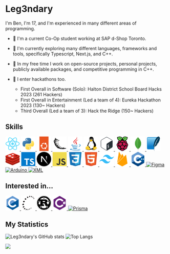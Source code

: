 # Leg3ndary

I'm Ben, I'm 17, and I'm experienced in many different areas of programming.

- 💼 I'm a current Co-Op student working at SAP d-Shop Toronto.

- 🔭 I'm currently exploring many different languages, frameworks and tools, specifically Typescript, Next.js, and C++.

- 🌱 In my free time I work on open-source projects, personal projects, publicly available packages, and competitive programming in C++.

- 🥇 I enter hackathons too.
  - First Overall in Software (Solo): Halton District School Board Hacks 2023 (261 Hackers)
  - First Overall in Entertainment (Led a team of 4): Eureka Hackathon 2023 (130~ Hackers)
  - Third Overall (Led a team of 3): Hack the Ridge (150~ Hackers)

## Skills

<p align="left">
    <a href="#">
		<img src="https://raw.githubusercontent.com/devicons/devicon/master/icons/react/react-original.svg"
			width="45" height="45" alt="React" />
    </a>
    <a href="#">
		<img src="https://raw.githubusercontent.com/devicons/devicon/master/icons/python/python-original.svg"
			width="45" height="45" alt="Python" />
    </a>
    <a href="#">
		<img src="https://raw.githubusercontent.com/devicons/devicon/master/icons/ubuntu/ubuntu-plain.svg"
			width="45" height="45" alt="Ubuntu" />
    </a>
    <a href="#">
		<img src="https://raw.githubusercontent.com/devicons/devicon/master/icons/flask/flask-original.svg"
			width="45" height="45" alt="Flask" />
    </a>
    <a href="#">
		<img src="https://raw.githubusercontent.com/devicons/devicon/master/icons/java/java-original.svg"
			width="45" height="45" alt="Java" />
    </a>
    <a href="#">
		<img src="https://raw.githubusercontent.com/devicons/devicon/master/icons/linux/linux-original.svg"
			width="45" height="45" alt="Linux" />
    </a>
    <a href="#">
		<img src="https://raw.githubusercontent.com/devicons/devicon/master/icons/bash/bash-original.svg"
			width="45" height="45" alt="Bash" />
    </a>
	<a href="#">
		<img src="https://raw.githubusercontent.com/devicons/devicon/master/icons/raspberrypi/raspberrypi-original.svg"
			width="45" height="45" alt="RaspberryPi" />
    </a>
	<a href="#">
		<img src="https://raw.githubusercontent.com/devicons/devicon/master/icons/mongodb/mongodb-original.svg"
			width="45" height="45" alt="MongoDB" />
    </a>
	<a href="#">
		<img src="https://raw.githubusercontent.com/devicons/devicon/master/icons/sqlite/sqlite-original.svg"
			width="45" height="45" alt="Sqlite3" />
    </a>
	<a href="#">
		<img src="https://raw.githubusercontent.com/devicons/devicon/master/icons/redis/redis-original.svg"
			width="45" height="45" alt="Redis" />
    </a>
    <a href="#">
		<img src="https://raw.githubusercontent.com/devicons/devicon/master/icons/typescript/typescript-original.svg"
			width="45" height="45" alt="TypeScript" />
    </a>
    <a href="#">
		<img src="https://raw.githubusercontent.com/devicons/devicon/master/icons/nextjs/nextjs-original.svg"
			width="45" height="45" alt="NextJS" />
    </a>
    <a href="#">
		<img src="https://raw.githubusercontent.com/devicons/devicon/master/icons/javascript/javascript-original.svg"
			width="45" height="45" alt="JavaScript" />
    </a>
    <a href="#">
		<img src="https://raw.githubusercontent.com/devicons/devicon/master/icons/css3/css3-original.svg"
			width="45" height="45" alt="CSS" />
    </a>
    <a href="#">
		<img src="https://raw.githubusercontent.com/devicons/devicon/master/icons/html5/html5-original.svg"
			width="45" height="45" alt="HTML5" />
    </a>
    <a href="#">
		<img src="https://raw.githubusercontent.com/devicons/devicon/master/icons/tailwindcss/tailwindcss-original.svg"
			width="45" height="45" alt="Tailwind" />
    </a>
    <a href="#">
		<img src="https://raw.githubusercontent.com/devicons/devicon/master/icons/firebase/firebase-plain.svg"
			width="45" height="45" alt="Firebase" />
    </a>
    <a href="#">
		<img src="https://raw.githubusercontent.com/devicons/devicon/master/icons/cplusplus/cplusplus-original.svg"
			width="45" height="45" alt="Cplusplus" />
    </a>
    <a href="#">
		<img src="https://cdn.jsdelivr.net/gh/devicons/devicon@latest/icons/figma/figma-original.svg"
			width="45" height="45" alt="Figma" />
    </a>
    <a href="#">
		<img src="https://cdn.jsdelivr.net/gh/devicons/devicon@latest/icons/arduino/arduino-original-wordmark.svg"
			width="45" height="45" alt="Arduino" />
    </a>
    <a href="#">
		<img src="https://cdn.jsdelivr.net/gh/devicons/devicon@latest/icons/xml/xml-original.svg"
			width="45" height="45" alt="XML" />
    </a>
</p>

## Interested in...

<p align="left">
    <a href="#">
		<img src="https://raw.githubusercontent.com/devicons/devicon/master/icons/c/c-original.svg"
			width="45" height="45" alt="C" />
    </a>
    <a href="#">
		<img src="https://raw.githubusercontent.com/devicons/devicon/master/icons/ssh/ssh-original.svg"
			width="45" height="45" alt="SSH" />
    </a>
    <a href="#">
		<img src="https://raw.githubusercontent.com/devicons/devicon/master/icons/rust/rust-original.svg"
			width="45" height="45" alt="Rust" />
    </a>
    <a href="#">
		<img src="https://raw.githubusercontent.com/devicons/devicon/master/icons/csharp/csharp-plain.svg"
			width="45" height="45" alt="C++" />
    </a>
    <a href="#">
		<img src="https://cdn.jsdelivr.net/gh/devicons/devicon@latest/icons/prisma/prisma-original.svg"
			width="45" height="45" alt="Prisma" />
    </a>
</p>

## My Statistics

![Leg3ndary's GitHub stats](https://github-readme-stats.vercel.app/api?username=leg3ndary&show_icons=true&theme=tokyonight)
![Top Langs](https://github-readme-stats.vercel.app/api/top-langs/?username=Leg3ndary&layout=compact&theme=tokyonight)

![](https://komarev.com/ghpvc/?username=Leg3ndary&color=blue)
